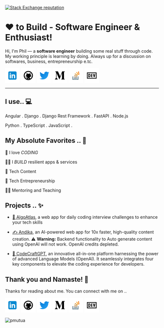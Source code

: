 <!-- icons  -->

[1.1]: https://github.com/pmutua/pmutua/blob/master/assets/icons/icons8-linkedin-48.png (linkedin icon with padding)
[2.1]: https://github.com/pmutua/pmutua/blob/master/assets/icons/icons8-github-48.png (github icon with padding)
[3.1]: https://github.com/pmutua/pmutua/blob/master/assets/icons/icons8-twitter-48.png (twitter icon with padding)
[4.1]: https://github.com/pmutua/pmutua/blob/master/assets/icons/icons8-medium-new-48.png (medium icon with padding)
[5.1]: https://github.com/pmutua/pmutua/blob/master/assets/icons/icons8-stack-overflow-48.png (stackoverflow icon with padding)
[6.1]: https://github.com/pmutua/pmutua/blob/master/assets/icons/icons8-dev-48.png (dev icon with padding)

<!--TEMPLATE & assets CREDITS TO https://github.com/ombharatiya  I did a couple of mofifictions-->

<!-- links to my social media accounts -->

[1]: https://www.linkedin.com/in/pmutua
[2]: https://www.github.com/pmutua
[3]: https://www.twitter.com/itsphilipmutua
[4]: http://www.medium.com/@philip.mutua
[5]: https://stackoverflow.com/users/8342189/philip-mutua
[6]: http://dev.to/pmutua

<p align="left">
  <a href="https://stackoverflow.com/users/8342189/philip-mutua">
    <img alt="Stack Exchange reputation" src="https://stackoverflow-badge.vercel.app/?userID=8342189">
  </a>
</p>

# ❤ to Build - Software Engineer & Enthusiast!


Hi, I'm Phil — a **software engineer** building some real stuff through code. My working principle is learning by doing. Always up for a discussion on  softwares, business, entrepreneurship e.tc.

<!-- section - intro -->

<!-- section - social media icons -->

[![linkedin pmutua][1.1]][1]
[![github pmutua][2.1]][2]
[![twitter itsphilipmutua][3.1]][3]
[![medium philip.mutua][4.1]][4]
[![stackoverflow philip-mutua][5.1]][5]
[![dev to pmutua][6.1]][6]

<!-- section - social media icons -->

 ---

<!-- section - skills -->

## I use.. 💻

Angular . Django . Django Rest Framework . FastAPI . Node.js

Python . TypeScript . JavaScript . 

<!-- [more](#toolbox) -->

<!-- section - skills -->

<!-- section - job details -->
<!--
## On the job .. 💯

 
> Software Engineering - [**Company X**](https://x.com)  ⭐

#### Previously .. 💯

> Software Development Engineer - [**Company Y**](https://y.com/)  ⭐

> Software Engineer - [**Company Z**](https://z.com)  ⭐

> Software Engineer - [**Company V **](https://v.com)

> Software Engineer - [**ISRO**](https://www.gov.in)

-->

<!-- section - job details -->


<!-- section - interests -->

## My Absolute Favorites .. 💖

🦄 I love _CODING_

👨‍💻 I _BUILD_ resilient apps & services

📰 Tech Content

🚀 Tech Entrepreneurship

👩‍🏫 Mentoring and Teaching

<!-- section - interests -->

<!-- section - blogs -->

## Projects .. ✨

- [🧠 AlgoAtlas](http://algoatlas.pro), a web app for daily coding interview challenges to enhance your tech skills

- [✍️ Andika](https://andika.pro), an AI-powered web app for 10x faster, high-quality content creation. ⚠️ **Warning:** Backend functionality to Auto generate content using OpenAI will not work. OpenAI credits depleted.
- [🤖 CodeCraftGPT](https://github.com/pmutua/CodeCraftGPT), an innovative all-in-one platform harnessing the power of advanced Language Models (OpenAI). It seamlessly integrates four key components to elevate the coding experience for developers.

<!-- section - blogs

## How To Make a Similar Home Page for your GitHub ? 😎

1. Fork this repo.

2. Edit the README.md file with your info.

3. Rename your repo to your github username in settings tab.(for example my username is ombharatiya)

4. You made it!

Don't forget to add a Star ⭐ on this repo if you liked it & follow me for interesting stuff. 

More details are on this blog link: [Building GitHub Profile using README.md]()
 -->

<!--
### Tools
<p>
  <img alt="angular" src="https://img.shields.io/badge/-Angular-DD0031?style=flat-square&logo=angular&logoColor=white" />
  <img alt="Django" src="https://img.shields.io/badge/-Django-1e3c0f?style=flat-square&logo=django&logoColor=white" />
  <img alt="Nodejs" src="https://img.shields.io/badge/-Nodejs-43853d?style=flat-square&logo=Node.js&logoColor=white" />
  <img alt="TypeScript" src="https://img.shields.io/badge/-TypeScript-007ACC?style=flat-square&logo=typescript&logoColor=white" />
  <img alt="Python" src="https://img.shields.io/badge/-Python-007ACC?style=flat-square&logo=python&logoColor=white" />
  <img alt="JavaScript" src="https://img.shields.io/badge/-javascript-fdc828?style=flat-square&logo=javascript&logoColor=white" />
  <img alt="html5" src="https://img.shields.io/badge/-HTML5-E34F26?style=flat-square&logo=html5&logoColor=white" />
  <img alt="CSS" src="https://img.shields.io/badge/-CSS-3d85c6?style=flat-square&logo=css3&logoColor=white" />
  <img alt="Sass" src="https://img.shields.io/badge/-Sass-CC6699?style=flat-square&logo=sass&logoColor=white" />
  <img alt="Tailwind" src="https://img.shields.io/badge/-Tailwind-45b8d8?style=flat-square&logo=tailwindcss&logoColor=white" />
  <img alt="Bootstrap" src="https://img.shields.io/badge/-Bootstrap-6b46cb?style=flat-square&logo=bootstrap&logoColor=white" />
  <img alt="Material UI" src="https://img.shields.io/badge/-Material UI-3F50B5?style=flat-square&logo=mui&logoColor=white" />
  <img alt="ReactiveX" src="https://img.shields.io/badge/-RxJs-B7178C?style=flat-square&logo=reactivex&logoColor=white" />
  
  <img alt="nx" src="https://img.shields.io/badge/-NX-03006c?style=flat-square&logo=nx&logoColor=white" />
  <img alt="Heroku" src="https://img.shields.io/badge/-Heroku-430098?style=flat-square&logo=heroku&logoColor=white" />
  <img alt="Google Cloud Platform" src="https://img.shields.io/badge/-Google_Cloud_Platform-1a73e8?style=flat-square&logo=google-cloud&logoColor=white" />
  <img alt="Cloudflare" src="https://img.shields.io/badge/-Cloudflare-F6821E?style=flat-square&logo=cloudflare&logoColor=white" />

  
  <img alt="github actions" src="https://img.shields.io/badge/-Github_Actions-2088FF?style=flat-square&logo=github-actions&logoColor=white" />
  <img alt="Docker" src="https://img.shields.io/badge/-Docker-46a2f1?style=flat-square&logo=docker&logoColor=white" />
  <img alt="Firebase" src="https://img.shields.io/badge/-Firebase-fdc828?style=flat-square&logo=firebase&logoColor=white" />

  <img alt="postgresql" src="https://img.shields.io/badge/-PostgreSQL-1a62a4?style=flat-square&logo=postgresql&logoColor=white" />
  <img alt="redis" src="https://img.shields.io/badge/-Redis-FF0000?style=flat-square&logo=redis&logoColor=green" />
  <img alt="MYSQL" src="https://img.shields.io/badge/-MYSQL-1a62a4?style=flat-square&logo=mysql&logoColor=white" />
  <img alt="rabbitmq" src="https://img.shields.io/badge/-RabbitMQ-FFA500?style=flat-square&logo=rabbitmq&logoColor=white" />
  
 <img alt="celery" src="https://img.shields.io/badge/-Celery-FFFFFF?style=flat-square&logo=celery&logoColor=green" />
  <img alt="nginx" src="https://img.shields.io/badge/-NGINX-FFFFFF?style=flat-square&logo=nginx&logoColor=green" />
  <img alt="git" src="https://img.shields.io/badge/-Git-F05032?style=flat-square&logo=git&logoColor=white" />
  <img alt="npm" src="https://img.shields.io/badge/-NPM-CB3837?style=flat-square&logo=npm&logoColor=white" />
   <img alt="Linux" src="https://img.shields.io/badge/-Linux-FFFFFF?style=flat-square&logo=linux&logoColor=black" />
  <img alt="Jira" src="https://img.shields.io/badge/-Jira-043B8E?style=flat-square&logo=jira&logoColor=white" />
  <img alt="notion" src="https://img.shields.io/badge/-notion-eeeeee?style=flat-square&logo=notion&logoColor=black" />
  <img alt="Prettier" src="https://img.shields.io/badge/-Prettier-F7B93E?style=flat-square&logo=prettier&logoColor=white" />
  <img alt="Postman" src="https://img.shields.io/badge/-PostMan-f48436?style=flat-square&logo=postman&logoColor=white" />
  <img alt="VsCode" src="https://img.shields.io/badge/-VS%20Code-005BA4?style=flat-square&logo=visualstudiocode&logoColor=white" />
</p>
-->

## Thank you and Namaste! 🙏

Thanks for reading about me. You can connect with me on ..

<!-- section - social media icons -->

[![linkedin pmutua][1.1]][1]
[![github pmutua][2.1]][2]
[![twitter itsphilipmutua][3.1]][3]
[![medium philip.mutua][4.1]][4]
[![stackoverflow philip-mutua][5.1]][5]
[![dev to pmutua][6.1]][6]

<!-- section - social media icons -->

<p align="left">
   <img src="https://komarev.com/ghpvc/?username=pmutua&label=Profile%20views&color=0e75b6&style=flat" alt="pmutua" />
</p>


